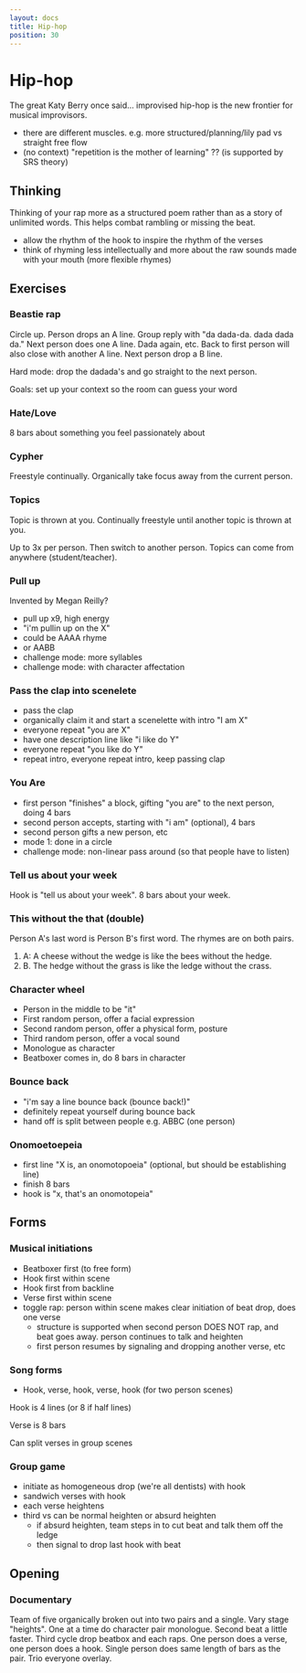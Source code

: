 ```yaml
---
layout: docs
title: Hip-hop
position: 30
---
```


# Hip-hop

The great Katy Berry once said... improvised hip-hop is the new frontier for musical improvisors. 

- there are different muscles. e.g. more structured/planning/lily pad vs straight free flow
- (no context) "repetition is the mother of learning" ?? (is supported by SRS theory)

## Thinking

Thinking of your rap more as a structured poem rather than as a story of unlimited words. This helps combat rambling or missing the beat.

- allow the rhythm of the hook to inspire the rhythm of the verses
- think of rhyming less intellectually and more about the raw sounds made with your mouth (more flexible rhymes)

## Exercises

### Beastie rap

Circle up. Person drops an A line. Group reply with "da dada-da. dada dada da." Next person does one A line. Dada again, etc. Back to first person will also close with another A line. Next person drop a B line.

Hard mode: drop the dadada's and go straight to the next person.

Goals: set up your context so the room can guess your word

### Hate/Love

8 bars about something you feel passionately about

### Cypher

Freestyle continually. Organically take focus away from the current person.

### Topics

Topic is thrown at you. Continually freestyle until another topic is thrown at you.

Up to 3x per person. Then switch to another person. Topics can come from anywhere (student/teacher).

### Pull up

Invented by Megan Reilly?

- pull up x9, high energy
- "i'm pullin up on the X"
- could be AAAA rhyme
- or AABB
- challenge mode: more syllables
- challenge mode: with character affectation

### Pass the clap into scenelete

- pass the clap
- organically claim it and start a scenelette with intro "I am X"
- everyone repeat "you are X"
- have one description line like "i like do Y"
- everyone repeat "you like do Y"
- repeat intro, everyone repeat intro, keep passing clap

### You Are

- first person "finishes" a block, gifting "you are" to the next person, doing 4 bars
- second person accepts, starting with "i am" (optional), 4 bars
- second person gifts a new person, etc
- mode 1: done in a circle
- challenge mode: non-linear pass around (so that people have to listen)

### Tell us about your week

Hook is "tell us about your week". 8 bars about your week.

### This without the that (double)

Person A's last word is Person B's first word. The rhymes are on both pairs.

1. A: A cheese without the wedge is like the bees without the hedge.
2. B. The hedge without the grass is like the ledge without the crass.

### Character wheel

- Person in the middle to be "it"
- First random person, offer a facial expression
- Second random person, offer a physical form, posture
- Third random person, offer a vocal sound
- Monologue as character
- Beatboxer comes in, do 8 bars in character

### Bounce back

- "i'm say a line bounce back (bounce back!)"
- definitely repeat yourself during bounce back
- hand off is split between people e.g. ABBC (one person)

### Onomoetoepeia
- first line "X is, an onomotopoeia" (optional, but should be establishing line)
- finish 8 bars
- hook is "x, that's an onomotopeia"

## Forms

### Musical initiations

- Beatboxer first (to free form)
- Hook first within scene
- Hook first from backline
- Verse first within scene
- toggle rap: person within scene makes clear initiation of beat drop, does one verse
  - structure is supported when second person DOES NOT rap, and beat goes away. person continues to talk and heighten
  - first person resumes by signaling and dropping another verse, etc

### Song forms

- Hook, verse, hook, verse, hook (for two person scenes)

Hook is 4 lines (or 8 if half lines)

Verse is 8 bars

Can split verses in group scenes

### Group game

- initiate as homogeneous drop (we're all dentists) with hook
- sandwich verses with hook
- each verse heightens
- third vs can be normal heighten or absurd heighten
  - if absurd heighten, team steps in to cut beat and talk them off the ledge
  - then signal to drop last hook with beat

## Opening

### Documentary

Team of five organically broken out into two pairs and a single. Vary stage "heights". One at a time do character pair monologue. Second beat a little faster. Third cycle drop beatbox and each raps. One person does a verse, one person does a hook. Single person does same length of bars as the pair. Trio everyone overlay.
